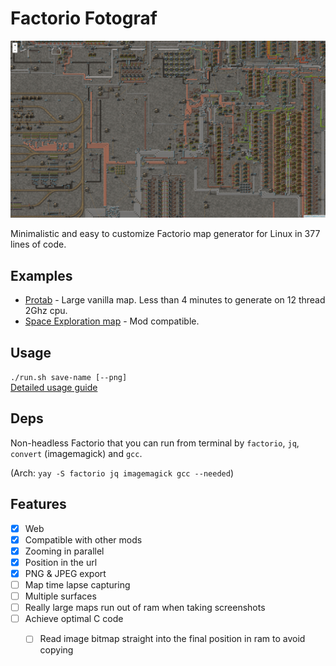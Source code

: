 # Factorio Fotograf

[![demo image](./demo.png)](https://randacek.dev/m/f/protab/)

Minimalistic and easy to customize Factorio map generator for Linux in 377 lines of code.  

## Examples
- [Protab](https://randacek.dev/m/f/protab/) - Large vanilla map. Less than 4 minutes to generate on 12 thread 2Ghz cpu.
- [Space Exploration map](https://randacek.dev/m/f/se/) - Mod compatible.

## Usage
`./run.sh save-name [--png]`  
[Detailed usage guide](./docs/guide.md)

## Deps
Non-headless Factorio that you can run from terminal by `factorio`, `jq`, `convert` (imagemagick) and `gcc`.  
  
(Arch: `yay -S factorio jq imagemagick gcc --needed`)  

## Features
- [x] Web
- [x] Compatible with other mods
- [x] Zooming in parallel
- [x] Position in the url
- [x] PNG & JPEG export
- [ ] Map time lapse capturing
- [ ] Multiple surfaces
- [ ] Really large maps run out of ram when taking screenshots
- [ ] Achieve optimal C code
  - [ ] Read image bitmap straight into the final position in ram to avoid copying

